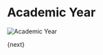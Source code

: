 # Academic Year

<img class="screenshot" alt="Academic Year" src="{{docs_base_url}}/assets/img/schools/setup/academic-year.png">

{next}